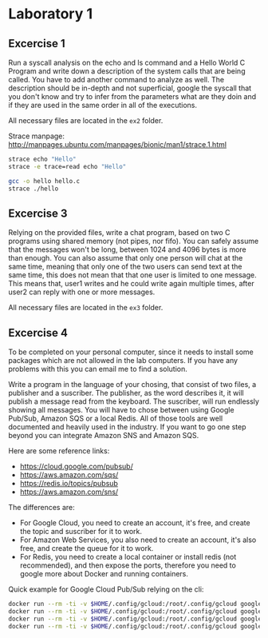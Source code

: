 # Laboratory 1

## Excercise 1

Run a syscall analysis on the echo and ls command and a Hello World C Program and write down a description of the system calls that are being called. You have to add another command to analyze as well. The description should be in-depth and not superficial, google the syscall that you don't know and try to infer from the parameters what are they doin and if they are used in the same order in all of the executions.

All necessary files are located in the `ex2` folder.

Strace manpage:
http://manpages.ubuntu.com/manpages/bionic/man1/strace.1.html

```bash
strace echo "Hello"
strace -e trace=read echo "Hello"
```

```bash
gcc -o hello hello.c
strace ./hello
```

## Excercise 3

Relying on the provided files, write a chat program, based on two C programs using shared memory (not pipes, nor fifo). You can safely assume that the messages won't be long, between 1024 and 4096 bytes is more than enough. You can also assume that only one person will chat at the same time, meaning that only one of the two users can send text at the same time, this does not mean that that one user is limited to one message. This means that, user1 writes and he could write again multiple times, after user2 can reply with one or more messages.

All necessary files are located in the `ex3` folder.

## Excercise 4

To be completed on your personal computer, since it needs to install some packages which are not allowed in the lab computers. If you have any problems with this you can email me to find a solution.

Write a program in the language of your chosing, that consist of two files, a publisher and a suscriber. The publisher, as the word describes it, it will publish a message read from the keyboard. The suscriber, will run endlessly showing all messages. You will have to chose between using Google Pub/Sub, Amazon SQS or a local Redis. All of those tools are well documented and heavily used in the industry. If you want to go one step beyond you can integrate Amazon SNS and Amazon SQS.

Here are some reference links:
- https://cloud.google.com/pubsub/
- https://aws.amazon.com/sqs/
- https://redis.io/topics/pubsub
- https://aws.amazon.com/sns/

The differences are:
- For Google Cloud, you need to create an account, it's free, and create the topic and suscriber for it to work.
- For Amazon Web Services, you also need to create an account, it's also free, and create the queue for it to work.
- For Redis, you need to create a local container or install redis (not recommended), and then expose the ports, therefore you need to google more about Docker and running containers.

Quick example for Google Cloud Pub/Sub relying on the cli:
```bash
docker run --rm -ti -v $HOME/.config/gcloud:/root/.config/gcloud google/cloud-sdk gcloud init
docker run --rm -ti -v $HOME/.config/gcloud:/root/.config/gcloud google/cloud-sdk gcloud auth login
docker run --rm -ti -v $HOME/.config/gcloud:/root/.config/gcloud google/cloud-sdk gcloud pubsub topics publish belt-test --message "Test message" --attribute url=http://www.bla.com,foo=bar
docker run --rm -ti -v $HOME/.config/gcloud:/root/.config/gcloud google/cloud-sdk gcloud pubsub subscriptions pull projects/assistant-backend-dev/subscriptions/belt-sub --auto-ack --format='flattened'
```
